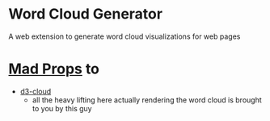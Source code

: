 # Word Cloud Generator

A web extension to generate word cloud visualizations for web pages

# [Mad Props](https://www.urbandictionary.com/define.php?term=Mad%20Props) to

- [d3-cloud](https://github.com/jasondavies/d3-cloud)
  - all the heavy lifting here actually rendering the word cloud is brought to you by this guy

